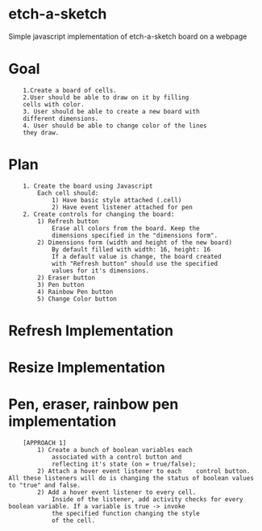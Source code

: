 # etch-a-sketch
Simple javascript implementation of etch-a-sketch board on a webpage


# Goal
        1.Create a board of cells. 
        2.User should be able to draw on it by filling 
        cells with color.
        3. User should be able to create a new board with
        different dimensions.
        4. User should be able to change color of the lines
        they draw.

# Plan
        1. Create the board using Javascript
            Each cell should:
                1) Have basic style attached (.cell)
                2) Have event listener attached for pen
        2. Create controls for changing the board:
            1) Refresh button 
                Erase all colors from the board. Keep the
                dimensions specified in the "dimensions form".
            2) Dimensions form (width and height of the new board)
                By default filled with width: 16, height: 16
                If a default value is change, the board created
                with "Refresh button" should use the specified
                values for it's dimensions.
            2) Eraser button
            3) Pen button
            4) Rainbow Pen button
            5) Change Color button


# Refresh Implementation


# Resize Implementation



# Pen, eraser, rainbow pen implementation
        [APPROACH 1]
            1) Create a bunch of boolean variables each
                associated with a control button and
                reflecting it's state (on = true/false);
            2) Attach a hover event listener to each    control button. All these listeners will do is changing the status of boolean values to "true" and false.
            2) Add a hover event listener to every cell.
                Inside of the listener, add activity checks for every boolean variable. If a variable is true -> invoke
                the specified function changing the style
                of the cell.


             

            

